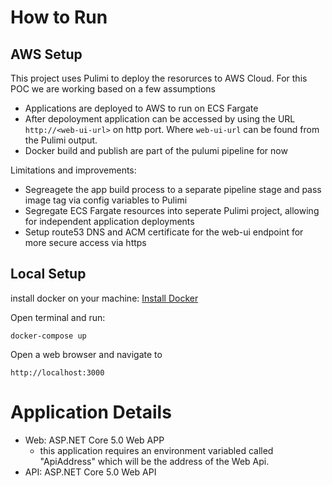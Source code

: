 # How to Run

## AWS Setup
This project uses Pulimi to deploy the resorurces to AWS Cloud. For this POC we are working based on a few assumptions

 - Applications are deployed to AWS to run on ECS Fargate
 - After depoloyment application can be accessed by using the URL `http://<web-ui-url>` on http port. Where `web-ui-url` can be found from the Pulimi output.
 - Docker build and publish are part of the pulumi pipeline for now

Limitations and improvements:
 - Segreagete the app build process to a separate pipeline stage and pass image tag via config variables to Pulimi
 - Segregate ECS Fargate resources into seperate Pulimi project, allowing for independent application deployments
 - Setup route53 DNS and ACM certificate for the web-ui endpoint for more secure access via https

## Local Setup

install docker on your machine: [Install Docker](https://docs.docker.com/engine/install/)


Open terminal and run:
```
docker-compose up
```

Open a web browser and navigate to 
```
http://localhost:3000
```

# Application Details

- Web: ASP.NET Core 5.0 Web APP
  - this application requires an environment variabled called "ApiAddress" which will be the address of the Web Api.
- API: ASP.NET Core 5.0 Web API

